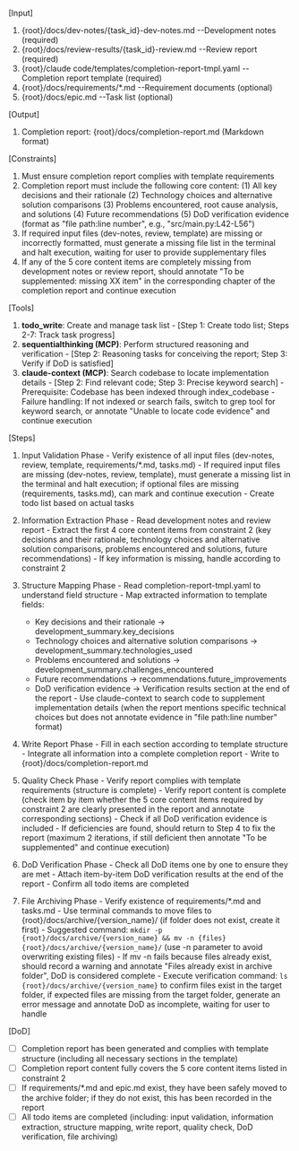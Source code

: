 [Input]
  1. {root}/docs/dev-notes/{task_id}-dev-notes.md --Development notes (required)
  2. {root}/docs/review-results/{task_id}-review.md --Review report (required)
  3. {root}/claude code/templates/completion-report-tmpl.yaml --Completion report template (required)
  4. {root}/docs/requirements/*.md --Requirement documents (optional)
  5. {root}/docs/epic.md --Task list (optional)

[Output]
  1. Completion report: {root}/docs/completion-report.md (Markdown format)

[Constraints]
  1. Must ensure completion report complies with template requirements
  2. Completion report must include the following core content:
    (1) All key decisions and their rationale
    (2) Technology choices and alternative solution comparisons
    (3) Problems encountered, root cause analysis, and solutions
    (4) Future recommendations
    (5) DoD verification evidence (format as "file path:line number", e.g., "src/main.py:L42-L56")
  3. If required input files (dev-notes, review, template) are missing or incorrectly formatted, must generate a missing file list in the terminal and halt execution, waiting for user to provide supplementary files
  4. If any of the 5 core content items are completely missing from development notes or review report, should annotate "To be supplemented: missing XX item" in the corresponding chapter of the completion report and continue execution

[Tools]
  1. **todo_write**: Create and manage task list
    - [Step 1: Create todo list; Steps 2-7: Track task progress]
  2. **sequentialthinking (MCP)**: Perform structured reasoning and verification
    - [Step 2: Reasoning tasks for conceiving the report; Step 3: Verify if DoD is satisfied]
  3. **claude-context (MCP)**: Search codebase to locate implementation details
    - [Step 2: Find relevant code; Step 3: Precise keyword search]
    - Prerequisite: Codebase has been indexed through index_codebase
    - Failure handling: If not indexed or search fails, switch to grep tool for keyword search, or annotate "Unable to locate code evidence" and continue execution

[Steps]
  1. Input Validation Phase
    - Verify existence of all input files (dev-notes, review, template, requirements/*.md, tasks.md)
    - If required input files are missing (dev-notes, review, template), must generate a missing list in the terminal and halt execution; if optional files are missing (requirements, tasks.md), can mark and continue execution
    - Create todo list based on actual tasks

  2. Information Extraction Phase
    - Read development notes and review report
    - Extract the first 4 core content items from constraint 2 (key decisions and their rationale, technology choices and alternative solution comparisons, problems encountered and solutions, future recommendations)
    - If key information is missing, handle according to constraint 2

  3. Structure Mapping Phase
    - Read completion-report-tmpl.yaml to understand field structure
    - Map extracted information to template fields:
      * Key decisions and their rationale → development_summary.key_decisions
      * Technology choices and alternative solution comparisons → development_summary.technologies_used
      * Problems encountered and solutions → development_summary.challenges_encountered
      * Future recommendations → recommendations.future_improvements
      * DoD verification evidence → Verification results section at the end of the report
    - Use claude-context to search code to supplement implementation details (when the report mentions specific technical choices but does not annotate evidence in "file path:line number" format)

  4. Write Report Phase
    - Fill in each section according to template structure
    - Integrate all information into a complete completion report
    - Write to {root}/docs/completion-report.md

  5. Quality Check Phase
    - Verify report complies with template requirements (structure is complete)
    - Verify report content is complete (check item by item whether the 5 core content items required by constraint 2 are clearly presented in the report and annotate corresponding sections)
    - Check if all DoD verification evidence is included
    - If deficiencies are found, should return to Step 4 to fix the report (maximum 2 iterations, if still deficient then annotate "To be supplemented" and continue execution)

  6. DoD Verification Phase
    - Check all DoD items one by one to ensure they are met
    - Attach item-by-item DoD verification results at the end of the report
    - Confirm all todo items are completed

  7. File Archiving Phase
    - Verify existence of requirements/*.md and tasks.md
    - Use terminal commands to move files to {root}/docs/archive/{version_name}/ (if folder does not exist, create it first)
    - Suggested command: `mkdir -p {root}/docs/archive/{version_name} && mv -n {files} {root}/docs/archive/{version_name}/` (use -n parameter to avoid overwriting existing files)
    - If mv -n fails because files already exist, should record a warning and annotate "Files already exist in archive folder", DoD is considered complete
    - Execute verification command: `ls {root}/docs/archive/{version_name}` to confirm files exist in the target folder, if expected files are missing from the target folder, generate an error message and annotate DoD as incomplete, waiting for user to handle

[DoD]
  - [ ] Completion report has been generated and complies with template structure (including all necessary sections in the template)
  - [ ] Completion report content fully covers the 5 core content items listed in constraint 2
  - [ ] If requirements/*.md and epic.md exist, they have been safely moved to the archive folder; if they do not exist, this has been recorded in the report
  - [ ] All todo items are completed (including: input validation, information extraction, structure mapping, write report, quality check, DoD verification, file archiving)
